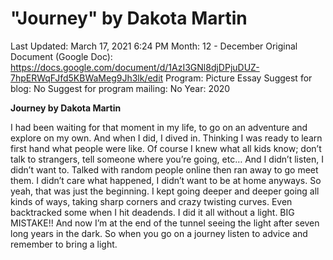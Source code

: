 # "Journey" by Dakota Martin

Last Updated: March 17, 2021 6:24 PM
Month: 12 - December
Original Document (Google Doc): https://docs.google.com/document/d/1AzI3GNl8djDPjuDUZ-7hpERWqFJfd5KBWaMeg9Jh3lk/edit
Program: Picture Essay
Suggest for blog: No
Suggest for program mailing: No
Year: 2020

**Journey by Dakota Martin**

I had been waiting for that moment in my life, to go on an adventure and explore on my own. And when I did, I dived in. Thinking I was ready to learn first hand what people were like. Of course I knew what all kids know; don’t talk to strangers, tell someone where you’re going, etc… And I didn’t listen, I didn’t want to. Talked with random people online then ran away to go meet them. I didn’t care what happened, I didn’t want to be at home anyways. So yeah, that was just the beginning. I kept going deeper and deeper going all kinds of ways, taking sharp corners and crazy twisting curves. Even backtracked some when I hit deadends. I did it all without a light. BIG MISTAKE!! And now I’m at the end of the tunnel seeing the light after seven long years in the dark. So when you go on a journey listen to advice and remember to bring a light.